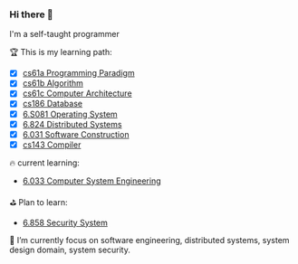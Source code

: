 ### Hi there 👋
I'm a self-taught programmer

🏆 This is my learning path:

- [x] [cs61a Programming Paradigm](https://github.com/hexinatgithub/sicp-python3)
- [x] [cs61b Algorithm](https://inst.eecs.berkeley.edu/~cs61b/sp22/)
- [x] [cs61c Computer Architecture](https://github.com/hexinatgithub/cs61c)
- [x] [cs186 Database](https://github.com/hexinatgithub/fa19-moocbase)
- [x] [6.S081 Operating System](https://github.com/hexinatgithub/6.S081)
- [x] [6.824 Distributed Systems](https://github.com/hexinatgithub/6.824-2022)
- [x] [6.031 Software Construction](https://github.com/hexinatgithub/6.005)
- [x] [cs143 Compiler](https://github.com/hexinatgithub/stanford-compilers)

🔥 current learning:
- [6.033 Computer System Engineering](https://web.mit.edu/6.033/2021/wwwdocs/general.shtml)

⛳️ Plan to learn:
- [6.858 Security System](https://css.csail.mit.edu/6.858/2022/)

🌱 I’m currently focus on software engineering, distributed systems, system design domain, system security.

<!--
**hexinatgithub/hexinatgithub** is a ✨ _special_ ✨ repository because its `README.md` (this file) appears on your GitHub profile.

Here are some ideas to get you started:

- 🔭 I’m currently working on ...
- 🌱 I’m currently learning ...
- 👯 I’m looking to collaborate on ...
- 🤔 I’m looking for help with ...
- 💬 Ask me about ...
- 📫 How to reach me: ...
- 😄 Pronouns: ...
- ⚡ Fun fact: ...
-->
